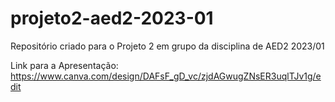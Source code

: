 # projeto2-aed2-2023-01
Repositório criado para o Projeto 2 em grupo da disciplina de AED2 2023/01

Link para a Apresentação: https://www.canva.com/design/DAFsF_gD_vc/zjdAGwugZNsER3uqlTJv1g/edit
